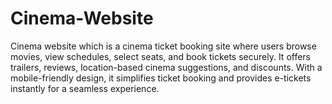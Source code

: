 # Cinema-Website
 Cinema website which is a cinema ticket booking site where users browse movies, view schedules, select seats, and book tickets securely. It offers trailers, reviews, location-based cinema suggestions, and discounts. With a mobile-friendly design, it simplifies ticket booking and provides e-tickets instantly for a seamless experience.

